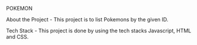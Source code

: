 POKEMON

About the Project - This project is to list Pokemons by the given ID.

Tech Stack - This project is done by using the tech stacks Javascript, HTML and CSS.
